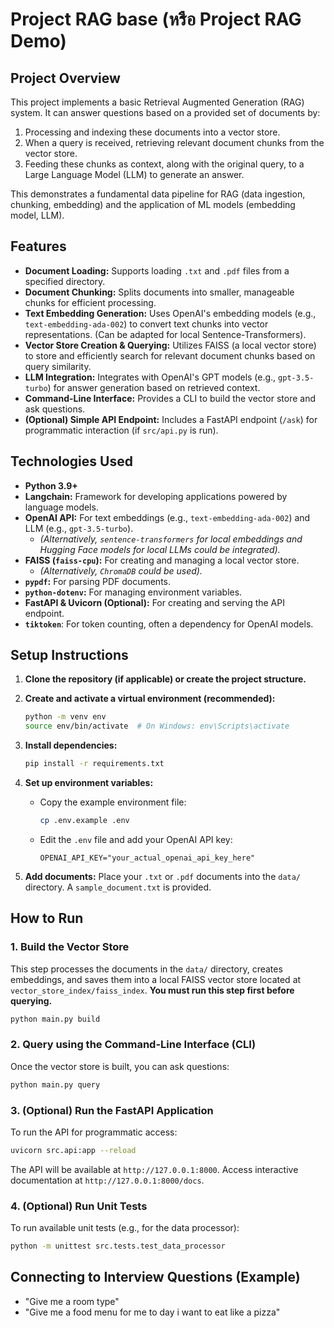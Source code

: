 # Project RAG base (หรือ Project RAG Demo)

## Project Overview
This project implements a basic Retrieval Augmented Generation (RAG) system. It can answer questions based on a provided set of documents by:
1.  Processing and indexing these documents into a vector store.
2.  When a query is received, retrieving relevant document chunks from the vector store.
3.  Feeding these chunks as context, along with the original query, to a Large Language Model (LLM) to generate an answer.

This demonstrates a fundamental data pipeline for RAG (data ingestion, chunking, embedding) and the application of ML models (embedding model, LLM).

## Features
*   **Document Loading:** Supports loading `.txt` and `.pdf` files from a specified directory.
*   **Document Chunking:** Splits documents into smaller, manageable chunks for efficient processing.
*   **Text Embedding Generation:** Uses OpenAI's embedding models (e.g., `text-embedding-ada-002`) to convert text chunks into vector representations. (Can be adapted for local Sentence-Transformers).
*   **Vector Store Creation & Querying:** Utilizes FAISS (a local vector store) to store and efficiently search for relevant document chunks based on query similarity.
*   **LLM Integration:** Integrates with OpenAI's GPT models (e.g., `gpt-3.5-turbo`) for answer generation based on retrieved context.
*   **Command-Line Interface:** Provides a CLI to build the vector store and ask questions.
*   **(Optional) Simple API Endpoint:** Includes a FastAPI endpoint (`/ask`) for programmatic interaction (if `src/api.py` is run).

## Technologies Used
*   **Python 3.9+**
*   **Langchain:** Framework for developing applications powered by language models.
*   **OpenAI API:** For text embeddings (e.g., `text-embedding-ada-002`) and LLM (e.g., `gpt-3.5-turbo`).
    *   *(Alternatively, `sentence-transformers` for local embeddings and Hugging Face models for local LLMs could be integrated).*
*   **FAISS (`faiss-cpu`):** For creating and managing a local vector store.
    *   *(Alternatively, `ChromaDB` could be used).*
*   **`pypdf`:** For parsing PDF documents.
*   **`python-dotenv`:** For managing environment variables.
*   **FastAPI & Uvicorn (Optional):** For creating and serving the API endpoint.
*   **`tiktoken`**: For token counting, often a dependency for OpenAI models.

## Setup Instructions

1.  **Clone the repository (if applicable) or create the project structure.**

2.  **Create and activate a virtual environment (recommended):**
    ```bash
    python -m venv env
    source env/bin/activate  # On Windows: env\Scripts\activate
    ```

3.  **Install dependencies:**
    ```bash
    pip install -r requirements.txt
    ```

4.  **Set up environment variables:**
    *   Copy the example environment file:
        ```bash
        cp .env.example .env
        ```
    *   Edit the `.env` file and add your OpenAI API key:
        ```
        OPENAI_API_KEY="your_actual_openai_api_key_here"
        ```

5.  **Add documents:**
    Place your `.txt` or `.pdf` documents into the `data/` directory. A `sample_document.txt` is provided.

## How to Run

### 1. Build the Vector Store
This step processes the documents in the `data/` directory, creates embeddings, and saves them into a local FAISS vector store located at `vector_store_index/faiss_index`.
**You must run this step first before querying.**

```bash
python main.py build
```

### 2. Query using the Command-Line Interface (CLI)
Once the vector store is built, you can ask questions:
```bash
python main.py query
```

### 3. (Optional) Run the FastAPI Application
To run the API for programmatic access:
```bash
uvicorn src.api:app --reload
```
The API will be available at `http://127.0.0.1:8000`. Access interactive documentation at `http://127.0.0.1:8000/docs`.

### 4. (Optional) Run Unit Tests
To run available unit tests (e.g., for the data processor):
```bash
python -m unittest src.tests.test_data_processor
```

## Connecting to Interview Questions (Example)
*   "Give me a room type"
*   "Give me a food menu for me to day i want to eat like a pizza"
